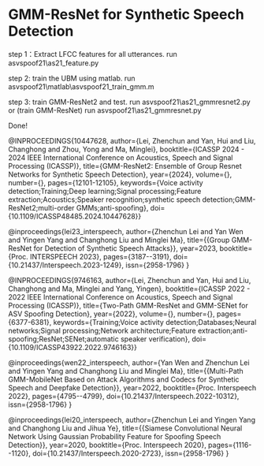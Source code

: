 # GMM-ResNet for Synthetic Speech Detection

step 1：Extract LFCC features for all utterances.
run asvspoof21\as21_feature.py

step 2: train the UBM using matlab.
run asvspoof21\matlab\asvspoof21_train_gmm.m

step 3: train GMM-ResNet2 and test.
run asvspoof21\as21_gmmresnet2.py
or (train GMM-ResNet)
run asvspoof21\as21_gmmresnet.py

Done!


@INPROCEEDINGS{10447628,
  author={Lei, Zhenchun and Yan, Hui and Liu, Changhong and Zhou, Yong and Ma, Minglei},
  booktitle={ICASSP 2024 - 2024 IEEE International Conference on Acoustics, Speech and Signal Processing (ICASSP)}, 
  title={GMM-ResNet2: Ensemble of Group Resnet Networks for Synthetic Speech Detection}, 
  year={2024},
  volume={},
  number={},
  pages={12101-12105},
  keywords={Voice activity detection;Training;Deep learning;Signal processing;Feature extraction;Acoustics;Speaker recognition;synthetic speech detection;GMM-ResNet2;multi-order GMMs;anti-spoofing},
  doi={10.1109/ICASSP48485.2024.10447628}}

@inproceedings{lei23_interspeech,
  author={Zhenchun Lei and Yan Wen and Yingen Yang and Changhong Liu and Minglei Ma},
  title={{Group GMM-ResNet for Detection of Synthetic Speech Attacks}},
  year=2023,
  booktitle={Proc. INTERSPEECH 2023},
  pages={3187--3191},
  doi={10.21437/Interspeech.2023-1249},
  issn={2958-1796}
}

@INPROCEEDINGS{9746163,
  author={Lei, Zhenchun and Yan, Hui and Liu, Changhong and Ma, Minglei and Yang, Yingen},
  booktitle={ICASSP 2022 - 2022 IEEE International Conference on Acoustics, Speech and Signal Processing (ICASSP)}, 
  title={Two-Path GMM-ResNet and GMM-SENet for ASV Spoofing Detection}, 
  year={2022},
  volume={},
  number={},
  pages={6377-6381},
  keywords={Training;Voice activity detection;Databases;Neural networks;Signal processing;Network architecture;Feature extraction;anti-spoofing;ResNet;SENet;automatic speaker verification},
  doi={10.1109/ICASSP43922.2022.9746163}}

@inproceedings{wen22_interspeech,
  author={Yan Wen and Zhenchun Lei and Yingen Yang and Changhong Liu and Minglei Ma},
  title={{Multi-Path GMM-MobileNet Based on Attack Algorithms and Codecs for Synthetic Speech and Deepfake Detection}},
  year=2022,
  booktitle={Proc. Interspeech 2022},
  pages={4795--4799},
  doi={10.21437/Interspeech.2022-10312},
  issn={2958-1796}
}

  @inproceedings{lei20_interspeech,
  author={Zhenchun Lei and Yingen Yang and Changhong Liu and Jihua Ye},
  title={{Siamese Convolutional Neural Network Using Gaussian Probability Feature for Spoofing Speech Detection}},
  year=2020,
  booktitle={Proc. Interspeech 2020},
  pages={1116--1120},
  doi={10.21437/Interspeech.2020-2723},
  issn={2958-1796}
}
